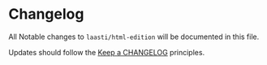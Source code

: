 # Changelog

All Notable changes to `laasti/html-edition` will be documented in this file.

Updates should follow the [Keep a CHANGELOG](http://keepachangelog.com/) principles.
